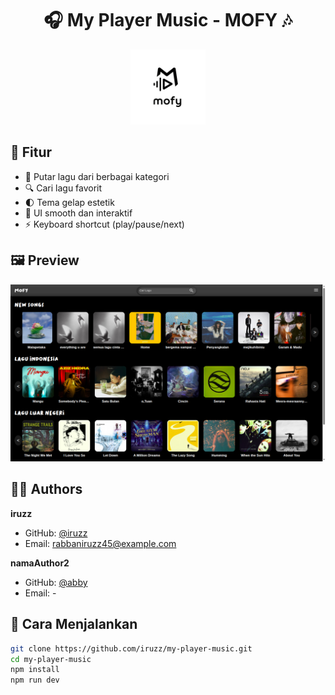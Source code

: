 <h1 align="center">🎧 My Player Music - MOFY 🎶</h1>

<p align="center">
  <img src="https://raw.githubusercontent.com/iruzz/my-player-music/main/public/image/mofy_favicon.jpeg" width="120"/>
</p>

## 🌟 Fitur

- 🎵 Putar lagu dari berbagai kategori
- 🔍 Cari lagu favorit
- 🌓 Tema gelap estetik
- 🎨 UI smooth dan interaktif
- ⚡ Keyboard shortcut (play/pause/next)

## 🖼️ Preview

![Preview](yes.png) <!-- Ganti sesuai path kalau upload langsung -->

## 👨‍💻 Authors

**iruzz**

- GitHub: [@iruzz](https://github.com/iruzz)
- Email: rabbaniruzz45@example.com

**namaAuthor2**

- GitHub: [@abby](https://github.com/DFNero)
- Email: -


## 🚀 Cara Menjalankan

```bash
git clone https://github.com/iruzz/my-player-music.git
cd my-player-music
npm install
npm run dev


